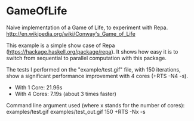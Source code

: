 GameOfLife
==========

Naive implementation of a Game of Life, to experiment with Repa.
http://en.wikipedia.org/wiki/Conway's_Game_of_Life

This example is a simple show case of Repa (https://hackage.haskell.org/package/repa). It shows how easy it is to switch from sequential to parallel computation with this package.

The tests I performed on the "example/test.gif" file, with 150 iterations, show a significant performance improvement with 4 cores (+RTS -N4 -s).
- With 1 Core: 21.96s
- With 4 Cores: 7.19s (about 3 times faster)
 
Command line argument used (where x stands for the number of cores):
examples/test.gif examples/test_out.gif 150 +RTS -Nx -s
